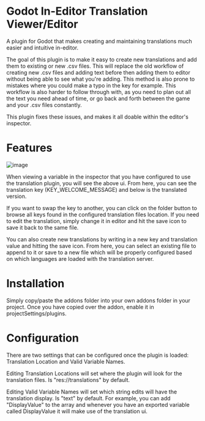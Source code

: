 # Godot In-Editor Translation Viewer/Editor
A plugin for Godot that makes creating and maintaining translations much easier and intuitive in-editor. 

The goal of this plugin is to make it easy to create new translations and add them to existing or new .csv files. 
This will replace the old workflow of creating new .csv files and adding text before then adding them to editor without being able to see what you're adding. This method is also prone to mistakes where you could make a typo in the key for example. This workflow is also harder to follow through with, as you need to plan out all the text you need ahead of time, or go back and forth between the game and your .csv files constantly.

This plugin fixes these issues, and makes it all doable within the editor's inspector. 

# Features
![image](https://user-images.githubusercontent.com/36777181/158617495-b95b6239-b059-4519-90bb-ab49cce61f20.png)

When viewing a variable in the inspector that you have configured to use the translation plugin, you will see the above ui. From here, you can see the translation key (KEY_WELCOME_MESSAGE) and below is the translated version. 

If you want to swap the key to another, you can click on the folder button to browse all keys found in the configured translation files location.
If you need to edit the translation, simply change it in editor and hit the save icon to save it back to the same file.

You can also create new translations by writing in a new key and translation value and hitting the save icon. From here, you can select an existing file to append to it or save to a new file which will be properly configured based on which languages are loaded with the translation server.

# Installation
Simply copy/paste the addons folder into your own addons folder in your project. 
Once you have copied over the addon, enable it in projectSettings/plugins.

# Configuration
There are two settings that can be configured once the plugin is loaded: Translation Location and Valid Variable Names.

Editing Translation Locations will set where the plugin will look for the translation files. Is "res://translations" by default.

Editing Valid Variable Names will set which string edits will have the translation display. Is "text" by default.
For example, you can add "DisplayValue" to the array and whenever you have an exported variable called DisplayValue it will make use of the translation ui.

